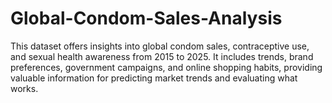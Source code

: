 # Global-Condom-Sales-Analysis
This dataset offers insights into global condom sales, contraceptive use, and sexual health awareness from 2015 to 2025. It includes trends, brand preferences, government campaigns, and online shopping habits, providing valuable information for predicting market trends and evaluating what works.
